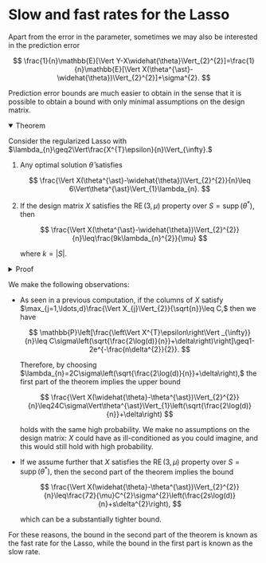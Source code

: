 # Slow and fast rates for the Lasso

Apart from the error in the parameter, sometimes we may also be interested in the prediction error

$$
\frac{1}{n}\mathbb{E}[\Vert Y-X\widehat{\theta}\Vert_{2}^{2}]=\frac{1}{n}\mathbb{E}[\Vert X(\theta^{\ast}-\widehat{\theta})\Vert_{2}^{2}]+\sigma^{2}.
$$

Prediction error bounds are much easier to obtain in the sense that it is possible to obtain a bound with only minimal assumptions on the design matrix.

<details open>
<summary>Theorem</summary>

Consider the regularized Lasso with $\lambda_{n}\geq2\Vert\frac{X^{T}\epsilon}{n}\Vert_{\infty}.$

1. Any optimal solution $\widehat{\theta}$ satisfies

   $$
   \frac{\Vert X(\theta^{\ast}-\widehat{\theta})\Vert_{2}^{2}}{n}\leq 6\Vert\theta^{\ast}\Vert_{1}\lambda_{n}.
   $$

2. If the design matrix $X$ satisfies the $\operatorname{RE}(3,\mu)$ property over $S=\operatorname{supp}(\theta^{\ast}),$ then

   $$
   \frac{\Vert X(\theta^{\ast}-\widehat{\theta})\Vert_{2}^{2}}{n}\leq\frac{9k\lambda_{n}^{2}}{\mu}
   $$

   where $k=|S|.$

</details>

<details>
<summary>Proof</summary>

Let $\widehat{\theta}$ be a solution to the Lasso program with $\lambda_{n}\geq2\Vert\frac{X^{T}\epsilon}{n}\Vert_{\infty}.$ Let $\Delta=\widehat{\theta}-\theta^{\ast}.$ We have

$$
\frac{1}{2n}\Vert X\Delta\Vert_{2}^{2}	\leq\frac{1}{n}\langle X^{T}\epsilon,\Delta\rangle+\lambda_{n}(\Vert\theta^{\ast}\Vert_{1}-\Vert\widehat{\theta}\Vert_{1}),
$$

where 

$$
\begin{aligned}
\left|\frac{\langle X^{T}\epsilon,\Delta\rangle}{n}\right| &\leq \left\Vert \frac{X^{T}\epsilon}{n}\right\Vert _{\infty}\Vert\Delta\Vert_{1} \\
	&\leq\frac{\lambda_{n}}{2}\left(\Vert\Delta_{S}\Vert_{1}+\Vert\Delta_{S^{c}}\Vert_{1}\right) \\
	&=\frac{\lambda_{n}}{2}\left(\Vert\widehat{\theta}_{S}-\theta_{S}^{\ast}\Vert_{1}+\Vert\widehat{\theta}_{S^{c}}\Vert_{1}\right) \\
	&\leq\frac{\lambda_{n}}{2}\left(\Vert\widehat{\theta}_{S}\Vert_{1}+\Vert\theta_{S}^{\ast}\Vert_{1}+\Vert\widehat{\theta}_{S^{c}} \\\Vert_{1}\right)\\
	&=\frac{\lambda_{n}}{2}\left(\Vert\theta^{\ast}\Vert_{1}+\Vert\widehat{\theta}\Vert_{1}\right).
\end{aligned}
$$

This gives

$$
0\leq\frac{\lambda_{n}}{2}\left(\Vert\theta^{\ast}\Vert_{1}+\Vert\widehat{\theta}\Vert_{1}\right)+\lambda_{n}(\Vert\theta^{\ast}\Vert_{1}-\Vert\widehat{\theta}\Vert_{1})\implies\Vert\widehat{\theta}\Vert_{1}\leq3\Vert\theta^{\ast}\Vert_{1}
$$

and hence

$$
\Vert\Delta\Vert_{1}\leq\Vert\widehat{\theta}\Vert_{1}+\Vert\theta^{\ast}\Vert_{1}\leq4\Vert\theta^{\ast}\Vert_{1}.
$$

Using this, we obtain

$$
\begin{aligned}
\frac{1}{2n}\Vert X\Delta\Vert_{2}^{2} &\leq \frac{\lambda_{n}}{2}\Vert\Delta\Vert_{1}+\lambda_{n}(\Vert\theta^{\ast}\Vert_{1}-\Vert\widehat{\theta}\Vert_{1}) \\
	&\leq\frac{\lambda_{n}}{2}(4 \Vert\theta^\ast\Vert_{1})+\lambda_{n}\Vert\theta^{\ast}\Vert_{1} \\
	&\leq\frac{6\lambda_{n}}{2}\Vert\theta^{\ast}\Vert_{1}
\end{aligned}
$$

which proves the first part of the theorem. For the second part of the theorem, assume that $X$ satisfies the $\operatorname{RE}(3,\mu)$ property over $S=\operatorname{supp}(\theta^{\ast}).$ From the proof of the previous theorem, we have

$$
\frac{1}{2n}\Vert X\Delta\Vert_{2}^{2}\leq\frac{3\lambda_{n}\sqrt{k}}{2}\Vert\Delta\Vert_{2}.
$$

We also have from a previous lemma that $\Delta\in\mathbb{C}_{3}(S),$ and since the $\operatorname{RE}(3,\mu)$ condition holds for $X$ we have

$$
\Vert\Delta\Vert_{2}^{2}\leq\frac{1}{\mu n}\Vert X\Delta\Vert_{2}^{2}.
$$

Thus, 

$$
\frac{1}{2n}\Vert X\Delta\Vert_{2}^{2}\leq\frac{3\lambda_{n}\sqrt{k}}{2}\frac{1}{\sqrt{\mu n}}\Vert X\Delta\Vert_{2}\implies\frac{1}{\sqrt{n}}\Vert X\Delta\Vert_{2}\leq\frac{3\lambda_{n}\sqrt{k}}{\sqrt{\mu}}.
$$

Squaring both sides of this inequality gives the desired result. 
</details>



We make the following observations:

* As seen in a previous computation, if the columns of $X$ satisfy $\max_{j=1,\ldots,d}\frac{\Vert X_{j}\Vert_{2}}{\sqrt{n}}\leq C,$ then we have

  $$
  \mathbb{P}\left[\frac{\left\Vert X^{T}\epsilon\right\Vert _{\infty}}{n}\leq C\sigma\left(\sqrt{\frac{2\log(d)}{n}}+\delta\right)\right]\geq1-2e^{-\frac{n\delta^{2}}{2}}.
  $$

  Therefore, by choosing $\lambda_{n}=2C\sigma\left(\sqrt{\frac{2\log(d)}{n}}+\delta\right),$ the first part of the theorem implies the upper bound

  $$
  \frac{\Vert X(\widehat{\theta}-\theta^{\ast})\Vert_{2}^{2}}{n}\leq24C\sigma\Vert\theta^{\ast}\Vert_{1}\left(\sqrt{\frac{2\log(d)}{n}}+\delta\right)
  $$

  holds with the same high probability. We make no assumptions on the design matrix: $X$ could have as ill-conditioned as you could imagine, and this would still hold with high probability. 

* If we assume further that $X$ satisfies the $\operatorname{RE}(3,\mu)$ property over $S=\operatorname{supp}(\theta^{\ast}),$ then the second part of the theorem implies the bound

  $$
  \frac{\Vert X(\widehat{\theta}-\theta^{\ast})\Vert_{2}^{2}}{n}\leq\frac{72}{\mu}C^{2}\sigma^{2}\left(\frac{2s\log(d)}{n}+s\delta^{2}\right),
  $$

  which can be a substantially tighter bound. 



For these reasons, the bound in the second part of the theorem is known as the fast rate for the Lasso, while the bound in the first part is known as the slow rate.